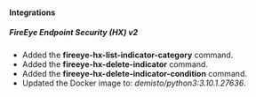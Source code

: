 
#### Integrations
##### FireEye Endpoint Security (HX) v2
- Added the **fireeye-hx-list-indicator-category** command.
- Added the **fireeye-hx-delete-indicator** command.
- Added the **fireeye-hx-delete-indicator-condition** command.
- Updated the Docker image to: *demisto/python3:3.10.1.27636*.